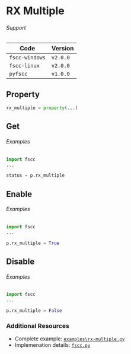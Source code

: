# RX Multiple

###### Support
| Code           | Version
| -------------- | --------
| `fscc-windows` | `v2.0.0`
| `fscc-linux`   | `v2.0.0`
| `pyfscc`       | `v1.0.0`


## Property
```python
rx_multiple = property(...)
```


## Get
###### Examples
```python
import fscc
...

status = p.rx_multiple
```


## Enable
###### Examples
```python
import fscc
...

p.rx_multiple = True
```


## Disable
###### Examples
```python
import fscc
...

p.rx_multiple = False
```


### Additional Resources
- Complete example: [`examples\rx-multiple.py`](https://github.com/commtech/pyfscc/blob/master/examples/rx-multiple.py)
- Implemenation details: [`fscc.py`](https://github.com/commtech/pyfscc/blob/master/fscc.py)
